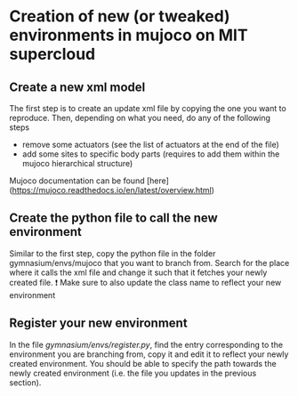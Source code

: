 # Creation of new (or tweaked) environments in mujoco on MIT supercloud

## Create a new xml model

The first step is to create an update xml file by copying the one you want to reproduce. Then, depending on what you need, do any of the following steps 

- remove some actuators (see the list of actuators at the end of the file)
- add some sites to specific body parts (requires to add them within the mujoco hierarchical structure)

Mujoco documentation can be found [here] (https://mujoco.readthedocs.io/en/latest/overview.html)

## Create the python file to call the new environment

Similar to the first step, copy the python file in the folder gymnasium/envs/mujoco that you want to branch from. 
Search for the place where it calls the xml file and change it such that it fetches your newly created file. 
❗ Make sure to also update the class name to reflect your new environment

## Register your new environment 

In the file *gymnasium/envs/register.py*, find the entry corresponding to the environment you are branching from, copy it and edit it to reflect your newly created environment. You should be able to specify the path towards the newly created environment (i.e. the file you updates in the previous section). 

